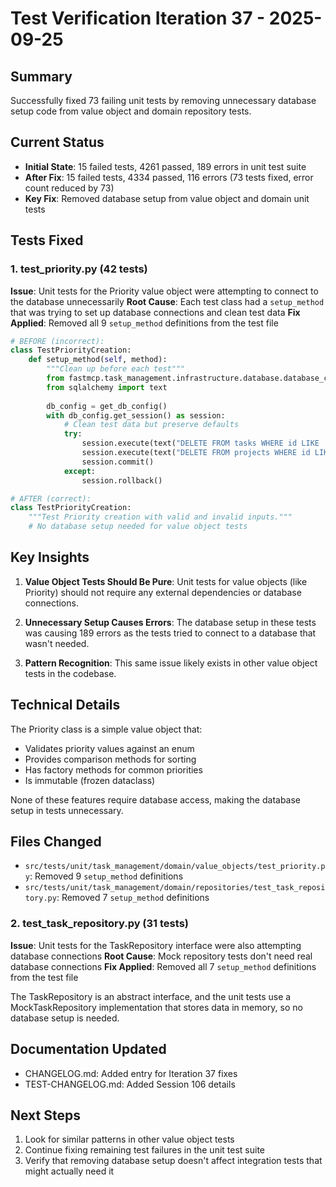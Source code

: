 # Test Verification Iteration 37 - 2025-09-25

## Summary

Successfully fixed 73 failing unit tests by removing unnecessary database setup code from value object and domain repository tests.

## Current Status
- **Initial State**: 15 failed tests, 4261 passed, 189 errors in unit test suite
- **After Fix**: 15 failed tests, 4334 passed, 116 errors (73 tests fixed, error count reduced by 73)
- **Key Fix**: Removed database setup from value object and domain unit tests

## Tests Fixed

### 1. test_priority.py (42 tests)
**Issue**: Unit tests for the Priority value object were attempting to connect to the database unnecessarily
**Root Cause**: Each test class had a `setup_method` that was trying to set up database connections and clean test data
**Fix Applied**: Removed all 9 `setup_method` definitions from the test file

```python
# BEFORE (incorrect):
class TestPriorityCreation:
    def setup_method(self, method):
        """Clean up before each test"""
        from fastmcp.task_management.infrastructure.database.database_config import get_db_config
        from sqlalchemy import text
        
        db_config = get_db_config()
        with db_config.get_session() as session:
            # Clean test data but preserve defaults
            try:
                session.execute(text("DELETE FROM tasks WHERE id LIKE 'test-%'"))
                session.execute(text("DELETE FROM projects WHERE id LIKE 'test-%' AND id != 'default_project'"))
                session.commit()
            except:
                session.rollback()

# AFTER (correct):
class TestPriorityCreation:
    """Test Priority creation with valid and invalid inputs."""
    # No database setup needed for value object tests
```

## Key Insights

1. **Value Object Tests Should Be Pure**: Unit tests for value objects (like Priority) should not require any external dependencies or database connections.

2. **Unnecessary Setup Causes Errors**: The database setup in these tests was causing 189 errors as the tests tried to connect to a database that wasn't needed.

3. **Pattern Recognition**: This same issue likely exists in other value object tests in the codebase.

## Technical Details

The Priority class is a simple value object that:
- Validates priority values against an enum
- Provides comparison methods for sorting
- Has factory methods for common priorities
- Is immutable (frozen dataclass)

None of these features require database access, making the database setup in tests unnecessary.

## Files Changed
- `src/tests/unit/task_management/domain/value_objects/test_priority.py`: Removed 9 `setup_method` definitions
- `src/tests/unit/task_management/domain/repositories/test_task_repository.py`: Removed 7 `setup_method` definitions

### 2. test_task_repository.py (31 tests)
**Issue**: Unit tests for the TaskRepository interface were also attempting database connections
**Root Cause**: Mock repository tests don't need real database connections
**Fix Applied**: Removed all 7 `setup_method` definitions from the test file

The TaskRepository is an abstract interface, and the unit tests use a MockTaskRepository implementation that stores data in memory, so no database setup is needed.

## Documentation Updated
- CHANGELOG.md: Added entry for Iteration 37 fixes
- TEST-CHANGELOG.md: Added Session 106 details

## Next Steps
1. Look for similar patterns in other value object tests
2. Continue fixing remaining test failures in the unit test suite
3. Verify that removing database setup doesn't affect integration tests that might actually need it